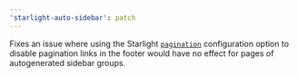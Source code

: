 ```yaml
---
'starlight-auto-sidebar': patch
---
```


Fixes an issue where using the Starlight [`pagination`](https://starlight.astro.build/reference/configuration/#pagination) configuration option to disable pagination links in the footer would have no effect for pages of autogenerated sidebar groups.
